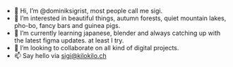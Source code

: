 - 👋 Hi, I’m @dominiksigrist, most people call me sigi. 
- 👀 I’m interested in beautiful things, autumn forests, quiet mountain lakes, pho-bo, fancy bars and guinea pigs.  
- 🌱 I’m currently learning japanese, blender and always catching up with the latest figma updates. at least I try. 
- 💞️ I’m looking to collaborate on all kind of digital projects. 
- 📫 Say hello via sigi@kilokilo.ch

<!---
dominiksigrist/dominiksigrist is a ✨ special ✨ repository because its `README.md` (this file) appears on your GitHub profile.
You can click the Preview link to take a look at your changes.
--->
